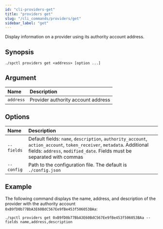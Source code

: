 ```yaml
---
id: "cli-providers-get"
title: "providers get"
slug: "/cli_commands/providers/get"
sidebar_label: "get"
---
```


Display information on a provider using its authority account address.

## Synopsis

```
./spctl providers get <address> [option ...]
```

## Argument

|**Name**| **Description**   |
| :- |:------------------|
|`address`| Provider authority account address |

## Options

|**Name**|**Description**|
|:-|:-|
|`--fields`|Default fields: `name`, `description`, `authority_account`, `action_account`, `token_receiver`, `metadata`. Additional fields: `address`, `modified_date`. Fields must be separated with commas|
|`--config`|Path to the configuration file. The default is `./config.json`|

## Example

The following command displays the name, address, and description of the provider with the authority account `0xB9fD0b77BbA3E60BdC567Ee9fBe453f506053BAa`:

```
./spctl providers get 0xB9fD0b77BbA3E60BdC567Ee9fBe453f506053BAa --fields name,address,description
```